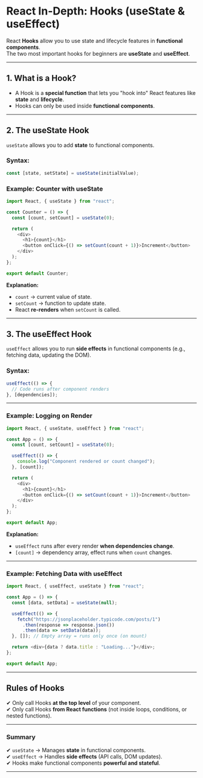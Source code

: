 
#  React In-Depth: Hooks (useState & useEffect)

React **Hooks** allow you to use state and lifecycle features in **functional components**.  
The two most important hooks for beginners are **useState** and **useEffect**.

---

## **1. What is a Hook?**
- A Hook is a **special function** that lets you "hook into" React features like **state** and **lifecycle**.
- Hooks can only be used inside **functional components**.

---

## **2. The useState Hook**
`useState` allows you to add **state** to functional components.

###  Syntax:
```javascript
const [state, setState] = useState(initialValue);
```

###  Example: Counter with useState
```javascript
import React, { useState } from "react";

const Counter = () => {
  const [count, setCount] = useState(0);

  return (
    <div>
      <h1>{count}</h1>
      <button onClick={() => setCount(count + 1)}>Increment</button>
    </div>
  );
};

export default Counter;
```

**Explanation:**
- `count` → current value of state.
- `setCount` → function to update state.
- React **re-renders** when `setCount` is called.

---

## **3. The useEffect Hook**
`useEffect` allows you to run **side effects** in functional components (e.g., fetching data, updating the DOM).

###  Syntax:
```javascript
useEffect(() => {
  // Code runs after component renders
}, [dependencies]);
```

---

###  Example: Logging on Render
```javascript
import React, { useState, useEffect } from "react";

const App = () => {
  const [count, setCount] = useState(0);

  useEffect(() => {
    console.log("Component rendered or count changed");
  }, [count]);

  return (
    <div>
      <h1>{count}</h1>
      <button onClick={() => setCount(count + 1)}>Increment</button>
    </div>
  );
};

export default App;
```

**Explanation:**
- `useEffect` runs after every render **when dependencies change**.
- `[count]` → dependency array, effect runs when `count` changes.

---

###  Example: Fetching Data with useEffect
```javascript
import React, { useEffect, useState } from "react";

const App = () => {
  const [data, setData] = useState(null);

  useEffect(() => {
    fetch("https://jsonplaceholder.typicode.com/posts/1")
      .then(response => response.json())
      .then(data => setData(data));
  }, []); // Empty array = runs only once (on mount)

  return <div>{data ? data.title : "Loading..."}</div>;
};

export default App;
```

---

##  **Rules of Hooks**
✔ Only call Hooks **at the top level** of your component.  
✔ Only call Hooks **from React functions** (not inside loops, conditions, or nested functions).  

---

###  Summary
✔ `useState` → Manages **state** in functional components.  
✔ `useEffect` → Handles **side effects** (API calls, DOM updates).  
✔ Hooks make functional components **powerful and stateful**.

---
